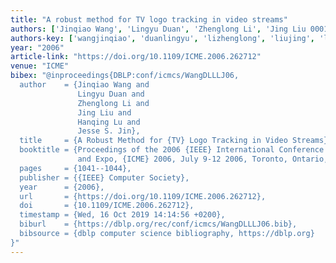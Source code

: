 ```yaml
---
title: "A robust method for TV logo tracking in video streams"
authors: ['Jinqiao Wang', 'Lingyu Duan', 'Zhenglong Li', 'Jing Liu 0001', 'Hanqing Lu', 'Jesse S. Jin']
authors-key: ['wangjinqiao', 'duanlingyu', 'lizhenglong', 'liujing', 'luhanqing', 's.jesse']
year: "2006"
article-link: "https://doi.org/10.1109/ICME.2006.262712"
venue: "ICME"
bibex: "@inproceedings{DBLP:conf/icmcs/WangDLLLJ06,
  author    = {Jinqiao Wang and
               Lingyu Duan and
               Zhenglong Li and
               Jing Liu and
               Hanqing Lu and
               Jesse S. Jin},
  title     = {A Robust Method for {TV} Logo Tracking in Video Streams},
  booktitle = {Proceedings of the 2006 {IEEE} International Conference on Multimedia
               and Expo, {ICME} 2006, July 9-12 2006, Toronto, Ontario, Canada},
  pages     = {1041--1044},
  publisher = {{IEEE} Computer Society},
  year      = {2006},
  url       = {https://doi.org/10.1109/ICME.2006.262712},
  doi       = {10.1109/ICME.2006.262712},
  timestamp = {Wed, 16 Oct 2019 14:14:56 +0200},
  biburl    = {https://dblp.org/rec/conf/icmcs/WangDLLLJ06.bib},
  bibsource = {dblp computer science bibliography, https://dblp.org}
}"
---
```

